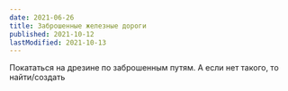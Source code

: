 ```yaml
---
date: 2021-06-26
title: Заброшенные железные дороги
published: 2021-10-12
lastModified: 2021-10-13
---
```


Покататься на дрезине по заброшенным путям. А если нет такого, то найти/создать